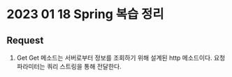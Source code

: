 # 2023 01 18 Spring 복습 정리 

## Request
1. Get
Get 메소드는 서버로부터 정보를 조회하기 위해 설계된 http 메소드이다. 요청 파라미터는 쿼리 스트링을 통해 전달한다. 